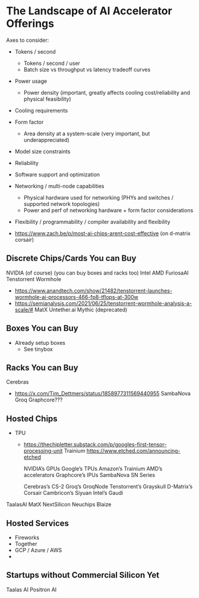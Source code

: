 # The Landscape of AI Accelerator Offerings

Axes to consider:

- Tokens / second
  - Tokens / second / user
  - Batch size vs throughput vs latency tradeoff curves
- Power usage
  - Power density (important, greatly affects cooling cost/reliability and physical feasibility)
- Cooling requirements
- Form factor
  - Area density at a system-scale (very important, but underappreciated)
- Model size constraints
- Reliability
- Software support and optimization
- Networking / multi-node capabilities
  - Physical hardware used for networking (PHYs and switches / supported network topologies)
  - Power and perf of networking hardware + form factor considerations
- Flexibility / programmability / compiler availability and flexibility

- https://www.zach.be/p/most-ai-chips-arent-cost-effective (on d-matrix corsair)

## Discrete Chips/Cards You can Buy

NVIDIA (of course) (you can buy boxes and racks too)
Intel
AMD
FuriosaAI
Tenstorrent Wormhole
  - https://www.anandtech.com/show/21482/tenstorrent-launches-wormhole-ai-processors-466-fp8-tflops-at-300w
  - https://semianalysis.com/2021/06/25/tenstorrent-wormhole-analysis-a-scale/#
MatX
Untether.ai
Mythic (deprecated)

## Boxes You can Buy

- Already setup boxes
  - See tinybox

## Racks You can Buy

Cerebras
  - https://x.com/Tim_Dettmers/status/1858977311569440955
SambaNova
Groq
Graphcore???

## Hosted Chips

- TPU
  - https://thechipletter.substack.com/p/googles-first-tensor-processing-unit
Trainium
https://www.etched.com/announcing-etched

    NVIDIA’s GPUs
    Google’s TPUs
    Amazon’s Trainium
    AMD’s accelerators
    Graphcore’s IPUs
    SambaNova SN Series

    Cerebras’s CS-2
    Groq’s GroqNode
    Tenstorrent’s Grayskull
    D-Matrix’s Corsair
    Cambricon’s Siyuan
    Intel’s Gaudi

TaalasAI
MatX
NextSilicon
Neuchips
Blaize

## Hosted Services

- Fireworks
- Together
- GCP / Azure / AWS
-

## Startups without Commercial Silicon Yet

Taalas AI
Positron AI
